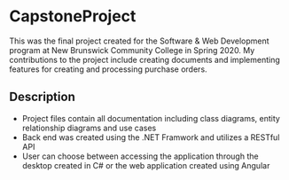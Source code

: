# CapstoneProject

This was the final project created for the Software & Web Development program at New Brunswick Community College in Spring 2020. My contributions to the project include creating documents and implementing features for creating and processing purchase orders.

## Description

* Project files contain all documentation including class diagrams, entity relationship diagrams and use cases
* Back end was created using the .NET Framwork and utilizes a RESTful API
* User can choose between accessing the application through the desktop created in C# or the web application created using Angular
